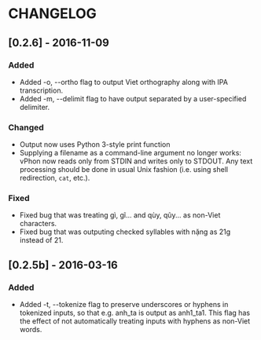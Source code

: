 # CHANGELOG

## [0.2.6] - 2016-11-09
### Added
- Added -o, --ortho flag to output Viet orthography along with IPA transcription.
- Added -m, --delimit flag to have output separated by a user-specified delimiter.

### Changed
- Output now uses Python 3-style print function 
- Supplying a filename as a command-line argument no longer works: vPhon now reads only from STDIN and writes only to STDOUT. Any text processing should be done in usual Unix fashion (i.e. using shell redirection, `cat`, etc.).

### Fixed
- Fixed bug that was treating gì, gĩ... and qùy, qũy...  as non-Viet characters.
- Fixed bug that was outputing checked syllables with nặng as 21g instead of 21.



## [0.2.5b] - 2016-03-16
### Added
- Added -t, --tokenize flag to preserve underscores or hyphens in tokenized inputs, so that e.g. anh_ta is output as anh1_ta1. 
This flag has the effect of not automatically treating inputs with hyphens as non-Viet words.
